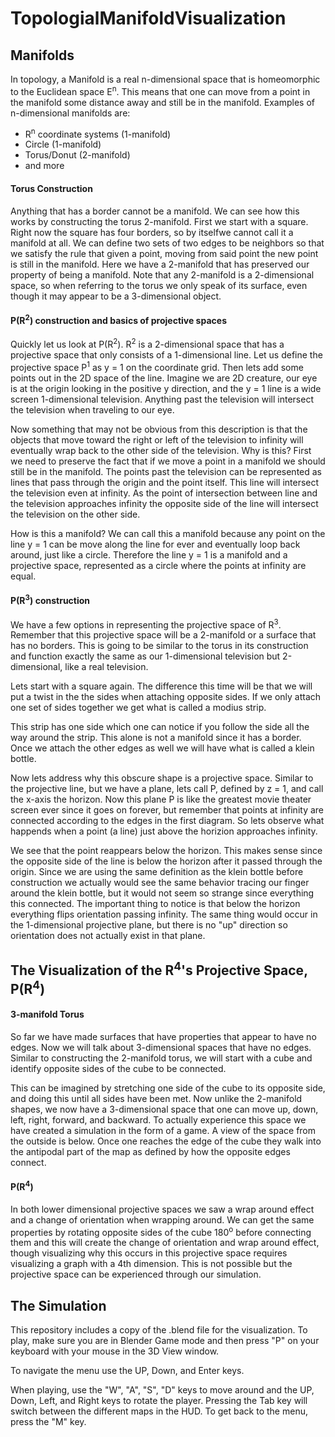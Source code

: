# TopologialManifoldVisualization

## Manifolds
In topology, a Manifold is a real n-dimensional space that is homeomorphic to the Euclidean space E<sup>n</sup>. This means that one can move from a point in the manifold some distance away and still be in the manifold. Examples of n-dimensional manifolds are:
* R<sup>n</sup> coordinate systems (1-manifold)
* Circle (1-manifold)
* Torus/Donut (2-manifold)
* and more

#### Torus Construction
Anything that has a border cannot be a manifold. We can see how this works by constructing the torus 2-manifold. First we start with a square. Right now the square has four borders, so by itselfwe cannot call it a manifold at all. We can define two sets of two edges to be neighbors so that we satisfy the rule that given a point, moving from said point the new point is still in the manifold. Here we have a 2-manifold that has preserved our property of being a manifold. Note that any
2-manifold is a 2-dimensional space, so when referring to the torus we only speak of its surface, even though it may appear to be a 3-dimensional object.

#### P(R<sup>2</sup>) construction and basics of projective spaces
Quickly let us look at P(R<sup>2</sup>). R<sup>2</sup> is a 2-dimensional space that has a projective space that only consists of a 1-dimensional line. Let us define the projective space P<sup>1</sup> as y = 1 on the coordinate grid. Then lets add some points out in the 2D space of the line. Imagine we are 2D creature, our eye is at the origin looking in the positive y direction, and the y = 1 line is a wide screen 1-dimensional television. Anything past the television will intersect the television when traveling to our eye.

Now something that may not be obvious from this description is that the objects that move toward the right or left of the television to infinity will eventually wrap back to the other side of the television. Why is this? First we need to preserve the fact that if we move a point in a manifold we should still be in the manifold. The points past the television can be represented as lines that pass through the origin and the point itself. This line will intersect the television even at infinity. As the point of intersection between line and the television approaches infinity the opposite side of the line will intersect the television on the other side.

How is this a manifold? We can call this a manifold because any point on the line y = 1 can be move along the line for ever and eventually loop back around, just like a circle. Therefore the line y = 1 is a manifold and a projective space, represented as a circle where the points at infinity are equal.

#### P(R<sup>3</sup>) construction
We have a few options in representing the projective space of R<sup>3</sup>. Remember that this projective space will be a 2-manifold or a surface that has no borders. This is going to be similar to the torus in its construction and function exactly the same as our 1-dimensional television but 2-dimensional, like a real television. 

Lets start with a square again. The difference this time will be that we will put a twist in the the sides when attaching opposite sides. If we only attach one set of sides together we get what is called a modius strip. 

This strip has one side which one can notice if you follow the side all the way around the strip. This alone is not a manifold since it has a border. Once we attach the other edges as well we will have what is called a klein bottle.

Now lets address why this obscure shape is a projective space. Similar to the projective line, but we have a plane, lets call P, defined by z = 1, and call the x-axis the horizon. Now this plane P is like the greatest movie theater screen ever since it goes on forever, but remember that points at infinity are connected according to the edges in the first diagram. So lets observe what happends when a point (a line) just above the horizion approaches infinity.

We see that the point reappears below the horizon. This makes sense since the opposite side of the line is below the horizon after it passed through the origin. Since we are using the same definition as the klein bottle before construction we actually would see the same behavior tracing our finger around the klein bottle, but it would not seem so strange since everything this connected. The important thing to notice is that below the horizon everything flips orientation passing infinity. The same thing would occur in the 1-dimensional projective plane, but there is no "up" direction so orientation does not actually exist in that plane.

## The Visualization of the R<sup>4</sup>'s Projective Space, P(R<sup>4</sup>)

#### 3-manifold Torus
So far we have made surfaces that have properties that appear to have no edges. Now we will talk about 3-dimensional spaces that have no edges. Similar to constructing the 2-manifold torus, we will start with a cube and identify opposite sides of the cube to be connected.

This can be imagined by stretching one side of the cube to its opposite side, and doing this until all sides have been met. Now unlike the 2-manifold shapes, we now have a 3-dimensional space that one can move up, down, left, right, forward, and backward. To actually experience this space we have created a simulation in the form of a game. A view of the space from the outside is below. Once one reaches the edge of the cube they walk into the antipodal part of the map as defined by how the opposite edges connect.

#### P(R<sup>4</sup>)
In both lower dimensional projective spaces we saw a wrap around effect and a change of orientation when wrapping around. We can get the same properties by rotating opposite sides of the cube 180<sup>o</sup> before connecting them and this will create the change of orientation and wrap around effect, though visualizing why this occurs in this projective space requires visualizing a graph with a 4th dimension. This is not possible but the projective space can be experienced through our simulation.

## The Simulation
This repository includes a copy of the .blend file for the visualization. To play, make sure you are in Blender Game mode and then press "P" on your keyboard with your mouse in the 3D View window.

To navigate the menu use the UP, Down, and Enter keys.

When playing, use the "W", "A", "S", "D" keys to move around and the UP, Down, Left, and Right keys to rotate the player. Pressing the Tab key will switch between the different maps in the HUD. To get back to the menu, press the "M" key.
